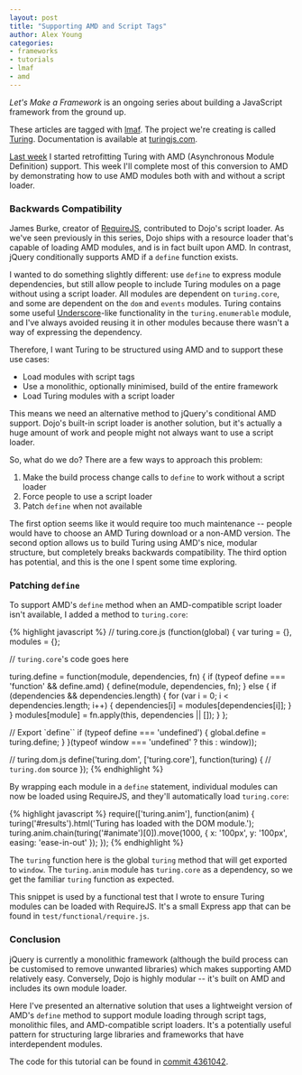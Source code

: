 ```yaml
---
layout: post
title: "Supporting AMD and Script Tags"
author: Alex Young
categories: 
- frameworks
- tutorials
- lmaf
- amd
---
```


<div class="intro">
  <p><em>Let's Make a Framework</em> is an ongoing series about building a JavaScript framework from the ground up.</p>
  <p>These articles are tagged with <a href="http://dailyjs.com/tags.html#lmaf">lmaf</a>.  The project we're creating is called <a href="http://github.com/alexyoung/turing.js">Turing</a>.  Documentation is available at <a href="http://turingjs.com/">turingjs.com</a>.</p>
</div>

[Last week](/2011/12/29/framework) I started retrofitting Turing with AMD (Asynchronous Module Definition) support.  This week I'll complete most of this conversion to AMD by demonstrating how to use AMD modules both with and without a script loader.

### Backwards Compatibility

James Burke, creator of [RequireJS](http://requirejs.org/), contributed to Dojo's script loader.  As we've seen previously in this series, Dojo ships with a resource loader that's capable of loading AMD modules, and is in fact built upon AMD.  In contrast, jQuery conditionally supports AMD if a `define` function exists.

I wanted to do something slightly different: use `define` to express module dependencies, but still allow people to include Turing modules on a page without using a script loader.  All modules are dependent on `turing.core`, and some are dependent on the `dom` and `events` modules.  Turing contains some useful [Underscore](http://documentcloud.github.com/underscore/)-like functionality in the `turing.enumerable` module, and I've always avoided reusing it in other modules because there wasn't a way of expressing the dependency.

Therefore, I want Turing to be structured using AMD and to support these use cases:

* Load modules with script tags
* Use a monolithic, optionally minimised, build of the entire framework
* Load Turing modules with a script loader

This means we need an alternative method to jQuery's conditional AMD support.  Dojo's built-in script loader is another solution, but it's actually a huge amount of work and people might not always want to use a script loader.

So, what do we do?  There are a few ways to approach this problem:

1. Make the build process change calls to `define` to work without a script loader
2. Force people to use a script loader
3. Patch `define` when not available

The first option seems like it would require too much maintenance -- people would have to choose an AMD Turing download or a non-AMD version.  The second option allows us to build Turing using AMD's nice, modular structure, but completely breaks backwards compatibility.  The third option has potential, and this is the one I spent some time exploring.

### Patching `define`

To support AMD's `define` method when an AMD-compatible script loader isn't available, I added a method to `turing.core`:

{% highlight javascript %}
// turing.core.js
(function(global) {
  var turing = {}, modules = {};

  // `turing.core`'s code goes here

  turing.define = function(module, dependencies, fn) {
    if (typeof define === 'function' && define.amd) {
      define(module, dependencies, fn);
    } else {
      if (dependencies && dependencies.length) {
        for (var i = 0; i < dependencies.length; i++) {
          dependencies[i] = modules[dependencies[i]];
        }
      }
      modules[module] = fn.apply(this, dependencies || []);
    }
  };

  // Export `define``
  if (typeof define === 'undefined') {
    global.define = turing.define;
  }
}(typeof window === 'undefined' ? this : window));

// turing.dom.js
define('turing.dom', ['turing.core'], function(turing) {
  // `turing.dom` source
});
{% endhighlight %}

By wrapping each module in a `define` statement, individual modules can now be loaded using RequireJS, and they'll automatically load `turing.core`:

{% highlight javascript %}
require(['turing.anim'], function(anim) {
  turing('#results').html('Turing has loaded with the DOM module.');
  turing.anim.chain(turing('#animate')[0]).move(1000, { x: '100px', y: '100px', easing: 'ease-in-out' });
});
{% endhighlight %}

The `turing` function here is the global `turing` method that will get exported to `window`.  The `turing.anim` module has `turing.core` as a dependency, so we get the familiar `turing` function as expected.

This snippet is used by a functional test that I wrote to ensure Turing modules can be loaded with RequireJS.  It's a small Express app that can be found in `test/functional/require.js`.

### Conclusion

jQuery is currently a monolithic framework (although the build process can be customised to remove unwanted libraries) which makes supporting AMD relatively easy.  Conversely, Dojo is highly modular -- it's built on AMD and includes its own module loader.

Here I've presented an alternative solution that uses a lightweight version of AMD's `define` method to support module loading through script tags, monolithic files, and AMD-compatible script loaders.  It's a potentially useful pattern for structuring large libraries and frameworks that have interdependent modules.

The code for this tutorial can be found in [commit 4361042](https://github.com/alexyoung/turing.js/commit/43610422cc1095c35b475d35d429679fbe36a0f9).
